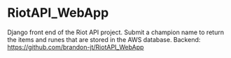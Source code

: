 # RiotAPI_WebApp
Django front end of the Riot API project. Submit a champion name to return the items and runes that are stored in the AWS database.
Backend: https://github.com/brandon-jt/RiotAPI_WebApp

